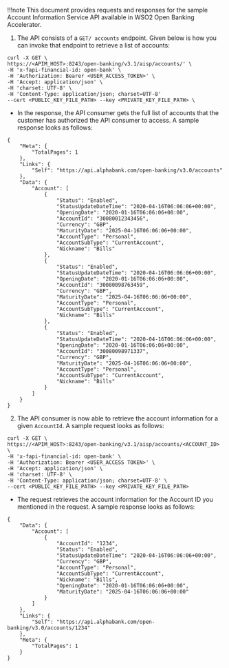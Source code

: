 !!!note
    This document provides requests and responses for the sample Account Information Service API available in WSO2 Open 
    Banking Accelerator. 

1. The API consists of a `GET/ accounts` endpoint. Given below is how you can invoke that endpoint to retrieve a list of 
accounts:
```
curl -X GET \
https://<APIM_HOST>:8243/open-banking/v3.1/aisp/accounts/' \
-H 'x-fapi-financial-id: open-bank' \
-H 'Authorization: Bearer <USER_ACCESS_TOKEN>' \
-H 'Accept: application/json' \
-H 'charset: UTF-8' \
-H 'Content-Type: application/json; charset=UTF-8'
--cert <PUBLIC_KEY_FILE_PATH> --key <PRIVATE_KEY_FILE_PATH> \

```
- In the response, the API consumer gets the full list of accounts that the customer has authorized the API consumer to 
access. A sample response looks as follows:
```
{
    "Meta": {
        "TotalPages": 1
    },
    "Links": {
        "Self": "https://api.alphabank.com/open-banking/v3.0/accounts"
    },
    "Data": {
        "Account": [
            {
                "Status": "Enabled",
                "StatusUpdateDateTime": "2020-04-16T06:06:06+00:00",
                "OpeningDate": "2020-01-16T06:06:06+00:00",
                "AccountId": "30080012343456",
                "Currency": "GBP",
                "MaturityDate": "2025-04-16T06:06:06+00:00",
                "AccountType": "Personal",
                "AccountSubType": "CurrentAccount",
                "Nickname": "Bills"
            },
            {
                "Status": "Enabled",
                "StatusUpdateDateTime": "2020-04-16T06:06:06+00:00",
                "OpeningDate": "2020-01-16T06:06:06+00:00",
                "AccountId": "30080098763459",
                "Currency": "GBP",
                "MaturityDate": "2025-04-16T06:06:06+00:00",
                "AccountType": "Personal",
                "AccountSubType": "CurrentAccount",
                "Nickname": "Bills"
            },
            {
                "Status": "Enabled",
                "StatusUpdateDateTime": "2020-04-16T06:06:06+00:00",
                "OpeningDate": "2020-01-16T06:06:06+00:00",
                "AccountId": "30080098971337",
                "Currency": "GBP",
                "MaturityDate": "2025-04-16T06:06:06+00:00",
                "AccountType": "Personal",
                "AccountSubType": "CurrentAccount",
                "Nickname": "Bills"
            }
        ]
    }
}
```

2. The API consumer is now able to retrieve the account information for a given `AccountId`. A sample request looks as follows:
```
curl -X GET \
https://<APIM_HOST>:8243/open-banking/v3.1/aisp/accounts/<ACCOUNT_ID> \
-H 'x-fapi-financial-id: open-bank' \
-H 'Authorization: Bearer <USER_ACCESS TOKEN>' \
-H 'Accept: application/json' \
-H 'charset: UTF-8' \
-H 'Content-Type: application/json; charset=UTF-8' \
--cert <PUBLIC_KEY_FILE_PATH> --key <PRIVATE_KEY_FILE_PATH>
```
- The request retrieves the account information for the Account ID you mentioned in the request. A sample response looks 
as follows:
```
{
    "Data": {
        "Account": [
            {
                "AccountId": "1234",
                "Status": "Enabled",
                "StatusUpdateDateTime": "2020-04-16T06:06:06+00:00",
                "Currency": "GBP",
                "AccountType": "Personal",
                "AccountSubType": "CurrentAccount",
                "Nickname": "Bills",
                "OpeningDate": "2020-01-16T06:06:06+00:00",
                "MaturityDate": "2025-04-16T06:06:06+00:00"
            }
        ]
    },
    "Links": {
        "Self": "https://api.alphabank.com/open-banking/v3.0/accounts/1234"
    },
    "Meta": {
        "TotalPages": 1
    }
}
```